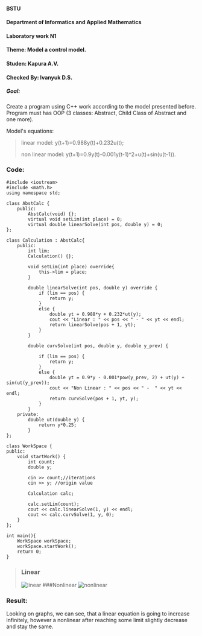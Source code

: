 #### BSTU
#### Department of Informatics and Applied Mathematics
#### Laboratory work N1
#### Theme: Model a control model.
#### Studen: Kapura A.V.
#### Checked By: Ivanyuk D.S.

##### Goal: 
Create a program using C++ work according to the model presented before. 
Program must has OOP (3 classes: Abstract,  Child Class of Abstract and one more).

Model's equations:
> linear model: y(t+1)=0.988y(t)+0.232u(t);
>
> non linear model: y(t+1)=0.9y(t)-0.001y(t-1)^2+u(t)+sin⁡(u(t-1)).

### Code:

	#include <iostream>
	#include <math.h>
	using namespace std;

	class AbstCalc {
		public:
			AbstCalc(void) {};
			virtual void setLim(int place) = 0;
			virtual double linearSolve(int pos, double y) = 0;
	};
	
	class Calculation : AbstCalc{
		public:
			int lim;
			Calculation() {};
	
			void setLim(int place) override{
				this->lim = place;
			}
	
			double linearSolve(int pos, double y) override {
				if (lim == pos) {
					return y;
				}
				else {
					double yt = 0.988*y + 0.232*ut(y);
					cout << "Linear : " << pos << " - " << yt << endl;
					return linearSolve(pos + 1, yt);
				}
			}
	
			double curvSolve(int pos, double y, double y_prev) {
			
				if (lim == pos) {
					return y;
				}
				else {
					double yt = 0.9*y - 0.001*pow(y_prev, 2) + ut(y) + sin(ut(y_prev));
					cout << "Non Linear : " << pos << " -  " << yt << endl;
					return curvSolve(pos + 1, yt, y);
				}
			}
		private:
			double ut(double y) {
				return y*0.25;
			}
	};
	
	class WorkSpace {	
	public:	
		void startWork() {
			int count;
			double y;
	
			cin >> count;//iterations
			cin >> y; //origin value
	
			Calculation calc;
	
			calc.setLim(count);
			cout << calc.linearSolve(1, y) << endl;
			cout << calc.curvSolve(1, y, 0);
		}
	};

	int main(){
		WorkSpace workSpace;
		workSpace.startWork();
	    return 0;
	}

>### Linear
>![linear](https://github.com/AlexDejss/mmipu-lab-16-17/blob/master/trunk/as0004603/task_01/images/linear.PNG)
>###Nonlinear
>![nonlinear](https://github.com/AlexDejss/mmipu-lab-16-17/blob/master/trunk/as0004603/task_01/images/nonlinear.png)

### Result:
Looking on graphs, we can see, that a linear equation is going to increase infinitely, however a nonlinear after reaching some limit slightly decrease and stay the same.